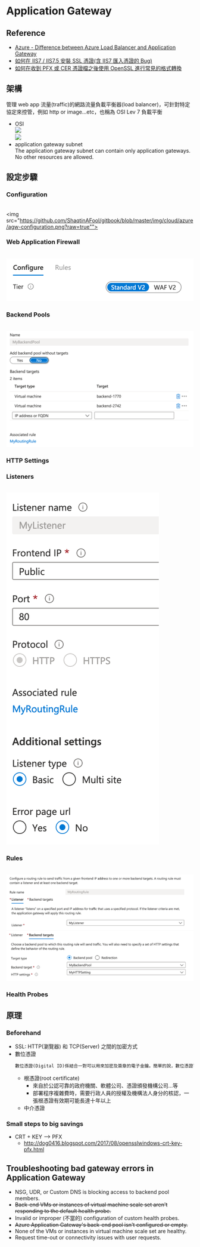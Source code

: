 # Application Gateway
## Reference
- [Azure - Difference between Azure Load Balancer and Application Gateway](https://medium.com/awesome-azure/azure-difference-between-azure-load-balancer-and-application-gateway-9a6019c23840)
- [如何在 IIS7 / IIS7.5 安裝 SSL 憑證(含 IIS7 匯入憑證的 Bug)](https://blog.miniasp.com/post/2011/08/14/How-to-import-SSL-certificate-to-IIS7-without-any-problem)
- [如何在收到 PFX 或 CER 憑證檔之後使用 OpenSSL 進行常見的格式轉換](https://blog.miniasp.com/post/2019/04/17/Convert-PFX-and-CER-format-using-OpenSSL)

## 架構
管理 web app 流量(traffic)的網路流量負載平衡器(load balancer)，可針對特定協定來控管，例如 http or image...etc，也稱為 OSI Lev 7 負載平衡
- OSI
    <br><img src="https://img-blog.csdnimg.cn/20181228120335803.jpg">
    <br><img src="https://img-en.fs.com/community/wp-content/uploads/2017/11/seven-layers-of-OSI-model.png">
- application gateway subnet
    <br>The application gateway subnet can contain only application gateways. No other resources are allowed.

## 設定步驟
### Configuration
<br><img src="https://github.com/ShaqtinAFool/gitbook/blob/master/img/cloud/azure/agw-configuration.png?raw=true"">

### Web Application Firewall
<br><img src="https://github.com/ShaqtinAFool/gitbook/blob/master/img/cloud/azure/agw-waf.png?raw=true">

### Backend Pools
<br><img src="https://github.com/ShaqtinAFool/gitbook/blob/master/img/cloud/azure/agw-backend-pool.png?raw=true">

### HTTP Settings
### Listeners
<br><img src="https://github.com/ShaqtinAFool/gitbook/blob/master/img/cloud/azure/agw-listener.png?raw=true">

### Rules
<br><img src="https://github.com/ShaqtinAFool/gitbook/blob/master/img/cloud/azure/agw-rule-listener.png?raw=true">
<br><img src="https://github.com/ShaqtinAFool/gitbook/blob/master/img/cloud/azure/agw-rule-backend-target.png?raw=true">

### Health Probes

## 原理
### Beforehand
- SSL: HTTP(瀏覽器) 和 TCP(Server) 之間的加密方式
- 數位憑證
    ```txt
    數位憑證(Digital ID)係結合一對可以用來加密及簽章的電子金鑰。簡單的說，數位憑證可以用來核驗宣稱擁有金鑰使用權者的身分，並且可以避免第三者使用偽造的金鑰來頂替真正的合法使用者。數位憑證與加密的技術相結合後，可以提供更高等級的安全性，進而保障進行線上交易的每一方。
    ```
    - 根憑證(root certificate)
        - 來自於公認可靠的政府機關、軟體公司、憑證頒發機構公司...等
        - 部署程序複雜費時，需要行政人員的授權及機構法人身分的核認，一張根憑證有效期可能長達十年以上
    - 中介憑證

### Small steps to big savings
- CRT + KEY --> PFX
    - http://dog0416.blogspot.com/2017/08/opensslwindows-crt-key-pfx.html

## Troubleshooting bad gateway errors in Application Gateway
- NSG, UDR, or Custom DNS is blocking access to backend pool members.
- ~~Back-end VMs or instances of virtual machine scale set aren't responding to the default health probe.~~
- Invalid or improper (不當的) configuration of custom health probes.
- ~~Azure Application Gateway's back-end pool isn't configured or empty.~~
- None of the VMs or instances in virtual machine scale set are healthy.
- Request time-out or connectivity issues with user requests.